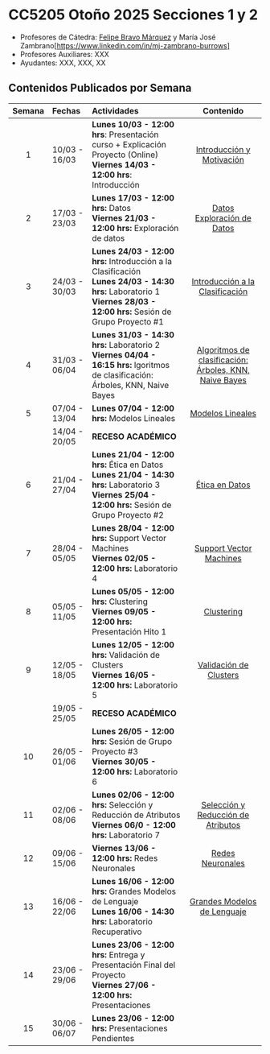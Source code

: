 # CC5205 Otoño 2025 Secciones 1 y 2

* Profesores de Cátedra: [Felipe Bravo Márquez](https://felipebravom.com/)  y María José Zambrano[https://www.linkedin.com/in/mj-zambrano-burrows]
* Profesores Auxiliares: XXX
* Ayudantes: XXX, XXX, XX

## Contenidos Publicados por Semana

| Semana | Fechas        | Actividades                                                  |                          Contenido                           |
| :----: | :------------ | :----------------------------------------------------------- | :----------------------------------------------------------: |
|   1    | 10/03 - 16/03 | **Lunes 10/03 - 12:00 hrs**: Presentación curso + Explicación Proyecto (Online) <br/>**Viernes 14/03 - 12:00 hrs**: Introducción | [Introducción y Motivación](https://docs.google.com/presentation/d/1zRuJ1TV4PN5RlrFawlbgGtGmmCorKC5hTn_6ZOhBhmE/edit?usp=sharing) |
|   2    | 17/03 - 23/03 | **Lunes 17/03 - 12:00 hrs:** Datos <br/> **Viernes 21/03 - 12:00 hrs:** Exploración de datos  <br/> | [Datos](https://docs.google.com/presentation/d/1LluD0OpY3OS9uSgIG7E0cRR8WeVy4A46WmHYERgnqlI/edit?usp=sharing) </br> [Exploración de Datos](https://docs.google.com/presentation/d/16pOVrrTo_4mHuGNVA_z95vFtgc_zkbd2nN3JBeis4fE/edit?usp=drive_link) |
|   3    | 24/03 - 30/03 | **Lunes 24/03 - 12:00 hrs:** Introducción a la Clasificación <br/> **Lunes 24/03 - 14:30 hrs:** Laboratorio 1 <br />**Viernes 28/03 - 12:00 hrs:** Sesión de Grupo Proyecto #1 | [Introducción a la Clasificación](https://docs.google.com/presentation/d/1LQACwkAg4EKFXtt3Qp-3Y3ay-LA8HXtZ4H5kU_Oo1FM/edit?usp=drive_link) |
|   4    | 31/03 - 06/04 | **Lunes 31/03 - 14:30 hrs:** Laboratorio 2 <br/>**Viernes 04/04 - 16:15 hrs:** lgoritmos de clasificación: Árboles, KNN, Naive Bayes | [Algoritmos de clasificación: Árboles, KNN, Naive Bayes](https://docs.google.com/presentation/d/1_fQRS2SJ4YbhAsCfdPQ2kTK9FpUm5Gi67VD6SMBlDFs/edit?usp=sharing) |
|   5    | 07/04 - 13/04 | **Lunes 07/04 - 12:00 hrs:** Modelos Lineales<br/>           | [Modelos Lineales](https://docs.google.com/presentation/d/1jALKFpQuO2BYJLyDZLW_Zyd6ezwDF0IVpDGc5MCzf88/edit?usp=drive_link) |
|        | 14/04 - 20/05 | **RECESO ACADÉMICO**                                         |                                                              |
|   6    | 21/04 - 27/04 | **Lunes 21/04 - 12:00 hrs:** Ética en Datos <br/>**Lunes 21/04 - 14:30 hrs:** Laboratorio 3<br/>**Viernes 25/04 - 12:00 hrs:** Sesión de Grupo Proyecto #2 | [Ética en Datos](https://docs.google.com/presentation/d/1dqH-EC7Th1dInc1cU6qnqq4y-BKs_GdPRndzFbik0dI/edit?usp=sharing) |
|   7    | 28/04 - 05/05 | **Lunes 28/04 - 12:00 hrs:** Support Vector Machines<br/>**Viernes 02/05 - 12:00 hrs:** Laboratorio 4 | [Support Vector Machines](https://docs.google.com/presentation/d/1LXNL3rfG3JhoYeA5ApF1KNSVPbGCjC5zInrl2C3IG-c/edit?usp=drive_link) |
|   8    | 05/05 - 11/05 | **Lunes 05/05 - 12:00 hrs:** Clustering<br/>**Viernes 09/05 - 12:00 hrs:** Presentación Hito 1 | [Clustering](https://docs.google.com/presentation/d/1V1ftUsuiHfdErWeXKWBUP6pOG4DrFWSE3_Af8ULNRcs/edit?usp=drive_link) |
|   9    | 12/05 - 18/05 | **Lunes 12/05 - 12:00 hrs:** Validación de Clusters  <br/>**Viernes 16/05 - 12:00 hrs:** Laboratorio 5 | [Validación de Clusters](https://docs.google.com/presentation/d/137sQ5C68NTj-XMbqYwQSnJ8kCEYqRxAmAhwJQRy6bzU/edit?usp=sharing) |
|        | 19/05 - 25/05 | **RECESO ACADÉMICO**                                         |                                                              |
|   10   | 26/05 - 01/06 | **Lunes 26/05 - 12:00 hrs:** Sesión de Grupo Proyecto #3 <br/>**Viernes 30/05 - 12:00 hrs:** Laboratorio 6 |                                                              |
|   11   | 02/06 - 08/06 | **Lunes 02/06 - 12:00 hrs:** Selección y Reducción de Atributos <br/>**Viernes 06/0 - 12:00 hrs:** Laboratorio 7 | [Selección y Reducción de Atributos](https://docs.google.com/presentation/d/1O1hUXQhp8GTPErEhFbpzAempHFVOq6ic8XND4_NgQNw/edit?usp=drive_link) |
|   12   | 09/06 - 15/06 | **Viernes 13/06 - 12:00 hrs:** Redes Neuronales <br/>        | [Redes Neuronales](https://valbarriere.github.io/minerias/11_NN/) |
|   13   | 16/06 - 22/06 | **Lunes 16/06 - 12:00 hrs:** Grandes Modelos de Lenguaje<br/>**Lunes 16/06 - 14:30 hrs:** Laboratorio Recuperativo | [Grandes Modelos de Lenguaje](https://docs.google.com/presentation/d/1t8cjmVu4xdSg6197XaOsC2YZIzH7oy4tMl-Yhc6dnHk/edit?usp=drive_link) |
|   14   | 23/06 - 29/06 | **Lunes 23/06 - 12:00 hrs:** Entrega y Presentación Final del Proyecto <br/>**Viernes 27/06 - 12:00 hrs:** Presentaciones |                                                              |
|   15   | 30/06 - 06/07 | **Lunes 23/06 - 12:00 hrs:** Presentaciones Pendientes <br/> |                                                              |